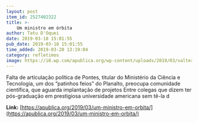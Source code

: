 ```yaml
---
layout: post
item_id: 2527402322
title: >-
    Um ministro em órbita
author: Tatu D'Oquei
date: 2019-03-18 15:01:55
pub_date: 2019-03-18 15:01:55
time_added: 2019-03-20 13:19:04
category: refletimos
image: https://i0.wp.com/apublica.org/wp-content/uploads/2019/03/valter-campanato-agencia-brasil.jpg?fit=1140%2C760&ssl=1
---
```


Falta de articulação política de Pontes, titular do Ministério da Ciência e Tecnologia, um dos “patinhos feios” do Planalto, preocupa comunidade científica, que aguarda implantação de projetos Entre colegas que dizem ter pós-graduação em prestigiosa universidade americana sem tê-la d

**Link:** [https://apublica.org/2019/03/um-ministro-em-orbita/](https://apublica.org/2019/03/um-ministro-em-orbita/)

